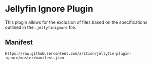 # Jellyfin Ignore Plugin

This plugin allows for the exclusion of files based on the specifications outlined in the `.jellyfinignore` file.

## Manifest

`https://raw.githubusercontent.com/arition/jellyfin-plugin-ignore/master/manifest.json`
